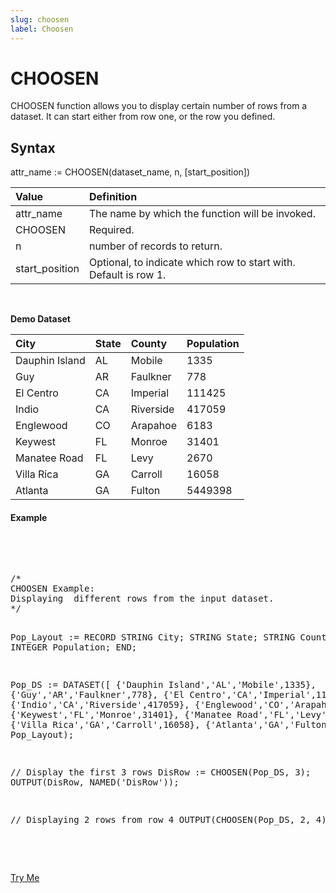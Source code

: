 ```yaml
---
slug: choosen
label: Choosen
---
```


# CHOOSEN

CHOOSEN function allows you to display certain number of rows from a dataset. It can start either from row one, or the row you defined.

## Syntax

<EclCode>
attr_name := CHOOSEN(dataset_name,
                    n,
                    [start_position])
<EclCode>

| Value          | Definition                                                       |
| :------------- | :--------------------------------------------------------------- |
| attr_name      | The name by which the function will be invoked.                  |
| CHOOSEN        | Required.                                                        |
| n              | number of records to return.                                     |
| start_position | Optional, to indicate which row to start with. Default is row 1. |

<br>

**Demo Dataset**

| City           | State | County    | Population |
| :------------- | :---- | :-------- | :--------- |
| Dauphin Island | AL    | Mobile    | 1335       |
| Guy            | AR    | Faulkner  | 778        |
| El Centro      | CA    | Imperial  | 111425     |
| Indio          | CA    | Riverside | 417059     |
| Englewood      | CO    | Arapahoe  | 6183       |
| Keywest        | FL    | Monroe    | 31401      |
| Manatee Road   | FL    | Levy      | 2670       |
| Villa Rica     | GA    | Carroll   | 16058      |
| Atlanta        | GA    | Fulton    | 5449398    |

#### Example

<br>
<pre id="ChoosnExp_1">

<EclCode>
/*
CHOOSEN Example:
Displaying  different rows from the input dataset.
*/

Pop_Layout := RECORD
STRING City;
STRING State;
STRING County;
INTEGER Population;
END;

Pop_DS := DATASET([
{'Dauphin Island','AL','Mobile',1335},
{'Guy','AR','Faulkner',778},
{'El Centro','CA','Imperial',111425},
{'Indio','CA','Riverside',417059},
{'Englewood','CO','Arapahoe',6183},
{'Keywest','FL','Monroe',31401},
{'Manatee Road','FL','Levy',2670},
{'Villa Rica','GA','Carroll',16058},
{'Atlanta','GA','Fulton',5449398}],
Pop_Layout);

// Display the first 3 rows
DisRow := CHOOSEN(Pop_DS, 3);
OUTPUT(DisRow, NAMED('DisRow'));

// Displaying 2 rows from row 4
OUTPUT(CHOOSEN(Pop_DS, 2, 4));

<EclCode>

</pre>

<a className="trybutton" href="javascript:OpenECLEditor(['ChoosnExp_1'])"> Try Me </a>
<EclCode>

